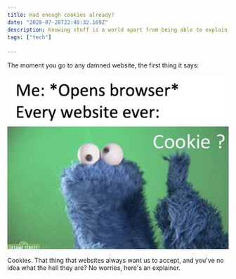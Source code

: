 ```yaml
---
title: Had enough cookies already?
date: "2020-07-28T22:40:32.169Z"
description: Knowing stuff is a world apart from being able to explain it well enough, and unfortunately, that's where people who are 'communicators' snatch away opportunities from the good guys.
tags: ["tech"]

---
```


The moment you go to any damned website, the first thing it says:

![](./cookie.jpeg)

Cookies. That thing that websites always want us to accept, and you've no idea what the hell they are? No worries, here's an explainer.

